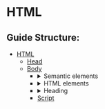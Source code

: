 # HTML

## Guide Structure:

* [HTML](#html)
   * [Head](head.md)
   * [Body](Body.md)
      *  <details>
            <summary>Semantic elements</summary>
            <ul>
               <li><a href="#navigation">nav</a> </li>
               <li><a href="#header">header</a></li>
               <li><a href="#form">form</a></li>
               <li><a href="#footer">footer</a></li>
               <li><a href="#main">main</a></li>
            </ul>
         </details>
      *  <details>
            <summary>HTML elements</summary>
            <ul>
               <li><a href="#a">a</a></li>
               <li><a href="#br">br</a></li>
               <li><a href="#button">button</a></li>
               <li><a href="#div">div</a></li>
               <li><a href="#hr">hr</a></li>
               <li><a href="#img">img</a></li>
               <li><a href="#input">input</a></li>
               <li><a href="#label">label</a></li>
               <li><a href="#p">p</a></li>
               <li><a href="#table">table</a></li>
               <li><a href="#ul">ul</a> or <a href="#ol">ol</a></li>
               <li><a href="#video">video</a></li>
            </ul>
         </details>
      *  <details>
            <summary>Heading</summary>
            <ul>
               <li><a href="#h1">h1</a> </li>
               <li><a href="#h2">h2</a></li>
               <li><a href="#h3">h3</a></li>
               <li><a href="#h4">h4</a></li>
               <li><a href="#h5">h5</a></li>
            </ul>
         </details>
      * [Script](#script)
